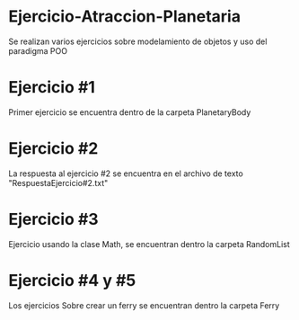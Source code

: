# Ejercicio-Atraccion-Planetaria
Se realizan varios ejercicios sobre modelamiento de objetos y uso del paradigma POO

# Ejercicio #1 
Primer ejercicio se encuentra dentro de la carpeta PlanetaryBody

# Ejercicio #2
La respuesta al ejercicio #2 se encuentra en el archivo de texto "RespuestaEjercicio#2.txt"


# Ejercicio #3
Ejercicio usando la clase Math, se encuentran dentro la carpeta RandomList

# Ejercicio #4 y #5
Los ejercicios Sobre crear un ferry se encuentran dentro la carpeta Ferry
